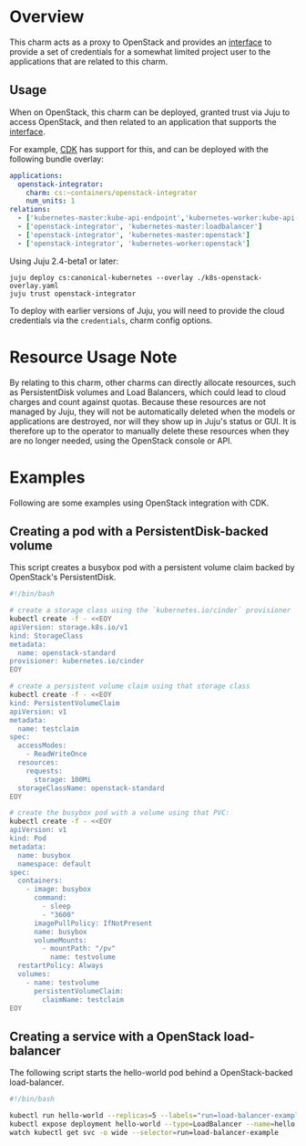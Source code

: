 # Overview

This charm acts as a proxy to OpenStack and provides an [interface][] to provide
a set of credentials for a somewhat limited project user to the applications that
are related to this charm.

## Usage

When on OpenStack, this charm can be deployed, granted trust via Juju to access
OpenStack, and then related to an application that supports the [interface][].

For example, [CDK][] has support for this, and can be deployed with the
following bundle overlay:

```yaml
applications:
  openstack-integrator:
    charm: cs:~containers/openstack-integrator
    num_units: 1
relations:
  - ['kubernetes-master:kube-api-endpoint','kubernetes-worker:kube-api-endpoint']
  - ['openstack-integrator', 'kubernetes-master:loadbalancer']
  - ['openstack-integrator', 'kubernetes-master:openstack']
  - ['openstack-integrator', 'kubernetes-worker:openstack']
```

Using Juju 2.4-beta1 or later:

```
juju deploy cs:canonical-kubernetes --overlay ./k8s-openstack-overlay.yaml
juju trust openstack-integrator
```

To deploy with earlier versions of Juju, you will need to provide the cloud
credentials via the `credentials`, charm config options.

# Resource Usage Note

By relating to this charm, other charms can directly allocate resources, such
as PersistentDisk volumes and Load Balancers, which could lead to cloud charges
and count against quotas.  Because these resources are not managed by Juju,
they will not be automatically deleted when the models or applications are
destroyed, nor will they show up in Juju's status or GUI.  It is therefore up
to the operator to manually delete these resources when they are no longer
needed, using the OpenStack console or API.

# Examples

Following are some examples using OpenStack integration with CDK.

## Creating a pod with a PersistentDisk-backed volume

This script creates a busybox pod with a persistent volume claim backed by
OpenStack's PersistentDisk.

```sh
#!/bin/bash

# create a storage class using the `kubernetes.io/cinder` provisioner
kubectl create -f - <<EOY
apiVersion: storage.k8s.io/v1
kind: StorageClass
metadata:
  name: openstack-standard
provisioner: kubernetes.io/cinder
EOY

# create a persistent volume claim using that storage class
kubectl create -f - <<EOY
kind: PersistentVolumeClaim
apiVersion: v1
metadata:
  name: testclaim
spec:
  accessModes:
    - ReadWriteOnce
  resources:
    requests:
      storage: 100Mi
  storageClassName: openstack-standard
EOY

# create the busybox pod with a volume using that PVC:
kubectl create -f - <<EOY
apiVersion: v1
kind: Pod
metadata:
  name: busybox
  namespace: default
spec:
  containers:
    - image: busybox
      command:
        - sleep
        - "3600"
      imagePullPolicy: IfNotPresent
      name: busybox
      volumeMounts:
        - mountPath: "/pv"
          name: testvolume
  restartPolicy: Always
  volumes:
    - name: testvolume
      persistentVolumeClaim:
        claimName: testclaim
EOY
```

## Creating a service with a OpenStack load-balancer

The following script starts the hello-world pod behind a OpenStack-backed load-balancer.

```sh
#!/bin/bash

kubectl run hello-world --replicas=5 --labels="run=load-balancer-example" --image=gcr.io/google-samples/node-hello:1.0  --port=8080
kubectl expose deployment hello-world --type=LoadBalancer --name=hello
watch kubectl get svc -o wide --selector=run=load-balancer-example
```


[interface]: https://github.com/juju-solutions/interface-openstack-integration
[CDK]: https://jujucharms.com/canonical-kubernetes
